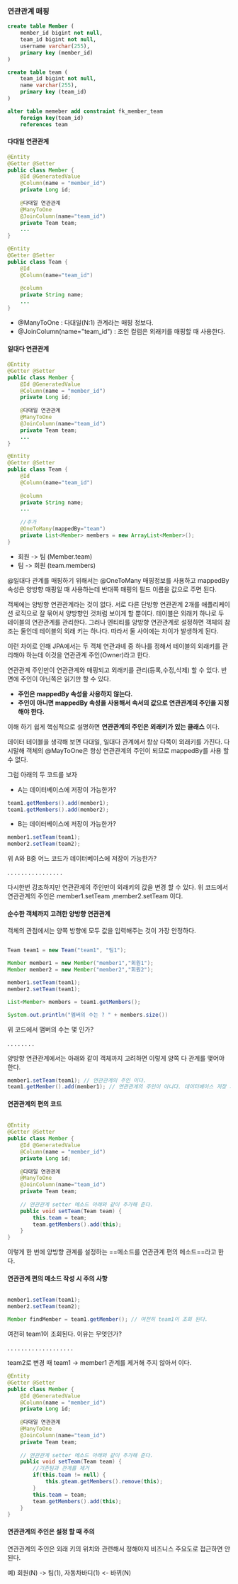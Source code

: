 ### 연관관계 매핑

```sql
create table Member (
	member_id bigint not null,
    team_id bigint not null,
    username varchar(255),
    primary key (member_id)
)

create table team (
	team_id bigint not null,
    name varchar(255),
    primary key (team_id)
)

alter table memeber add constraint fk_member_team
	foreign key(team_id)
    references team
```

#### 다대일 연관관계

```java
@Entity
@Getter @Setter
public class Member {
    @Id @GeneratedValue
    @Column(name = "member_id")
    private Long id;
    
    @다대일 연관관계
    @ManyToOne
    @JoinColumn(name="team_id")
    private Team team;
    ...
}

@Entity
@Getter @Setter
public class Team {
	@Id
    @Column(name="team_id")
    
    @column
    private String name;
	...
}
```

* @ManyToOne : 다대일(N:1) 관계라는 매핑 정보다.
* @JoinColumn(name="team_id") : 조인 컬럼은 외래키를 매핑할 때 사용한다.

#### 일대다 연관관계

```java
@Entity
@Getter @Setter
public class Member {
    @Id @GeneratedValue
    @Column(name = "member_id")
    private Long id;
    
    @다대일 연관관계
    @ManyToOne
    @JoinColumn(name="team_id")
    private Team team;
    ...
}

@Entity
@Getter @Setter
public class Team {
	@Id
    @Column(name="team_id")
    
    @column
    private String name;
	...
    
    //추가
    @OneToMany(mappedBy="team")
    private List<Member> members = new ArrayList<Member>();
}
```

* 회원 -> 팀 (Member.team)
* 팀 -> 회원 (team.members)

@일대다 관계를 매핑하기 위해서는 @OneToMany 매핑정보를 사용하고 mappedBy 속성은 양방향 매핑일 때 사용하는데 반대쪽 매핑의 필드 이름을 값으로 주면 된다.

객체에는 양방향 연관관계라는 것이 없다. 서로 다른 단방향 연관관계 2개를 애플리케이션 로직으로 잘 묶어서 양방향인 것처럼 보이게 할 뿐이다. 테이블은 외래키 하나로 두 테이블의 연관관계를 관리한다. 그러나 엔티티를 양방향 연관관계로 설정하면 객체의 참조는 둘인데 테이블의 외래 키는 하나다. 따라서 둘 사이에는 차이가 발생하게 된다. 

이런 차이로 인해 JPA에서는 두 객체 연관과녜 중 하나를 정해서 테이블의 외래키를 관리해야 하는데 이것을 연관관계 주인(Owner)라고 한다.

연관관계 주인만이 연관관계와 매핑되고 외래키를 관리(등록,수정,삭제) 할 수 있다. 반면에 주인이 아닌쪽은 읽기만 할 수 있다.

* **주인은 mappedBy 속성을 사용하지 않는다.**
* **주인이 아니면 mappedBy 속성을 사용해서 속서의 값으로 연관관계의 주인을 지정해야 한다.**

이해 하기 쉽게 핵심적으로 설명하면 **연관관계의 주인은 외래키가 있는 클래스** 이다.

데이터 테이블을 생각해 보면 다대일, 일대다 관계에서 항상 다쪽이 외래키를 가진다. 다시말해 객체의 @MayToOne은 항상 연관관계의 주인이 되므로 mappedBy를 사용 할 수 없다.


그럼 아래의 두 코드를 보자

* A는 데이터베이스에 저장이 가능한가?
```java
team1.getMembers().add(member1);
team1.getMembers().add(member2);
```

* B는 데이터베이스에 저장이 가능한가?
```java
member1.setTeam(team1);
member2.setTeam(team2);
```

위 A와 B중 어느 코드가 데이터베이스에 저장이 가능한가?

.
.
.
.
.
.
.
.
.
.
.
.
.
.
.
.

다시한번 강조하지만 연관관계의 주인만이 외래키의 값을 변경 할 수 있다. 위 코드에서 연관관계의 주인은 member1.setTeam ,member2.setTeam 이다.


#### 순수한 객체까지 고려한 양방향 연관관계

객체의 관점에서는 양쪽 방향에 모두 값을 입력해주는 것이 가장 안정하다.

```java

Team team1 = new Team("team1", "팀1");

Member member1 = new Member("member1","회원1");
Member member2 = new Member("member2","회원2");

member1.setTeam(team1);
member2.setTeam(team1);

List<Member> members = team1.getMembers();

System.out.println("멤버의 수는 ? " + members.size())

```

위 코드에서 맴버의 수는 몇 인가?

.
.
.
.
.
.
.
.

양방향 연관관계에서는 아래와 같이 객체까지 고려하면 이렇게 양쪽 다 관계를 맺어야 한다.

```java
member1.setTeam(team1); // 연관관계의 주인 이다.
team1.getMember().add(member1); // 연관관계의 주인이 아니다. 데이터베이스 저장 시 사용되지 않는다.
```

#### 연관관계의 편의 코드

```java

@Entity
@Getter @Setter
public class Member {
    @Id @GeneratedValue
    @Column(name = "member_id")
    private Long id;
    
    @다대일 연관관계
    @ManyToOne
    @JoinColumn(name="team_id")
    private Team team;
    
    // 연관관계 setter 메소드 아래와 같이 추가해 준다. 
    public void setTeam(Team team) {
    	this.team = team;
        team.getMembers().add(this);
    }
}
```

이렇게 한 번에 양방향 관계를 설정하는 ==메소드를 연관관계 편의 메소드==라고 한다.

#### 연관관계 편의 메소드 작성 시 주의 사항

```java

member1.setTeam(team1);
member2.setTeam(team2);

Member findMember = team1.getMember(); // 여전히 team1이 조회 된다.
```

여전히 team1이 조회된다. 이유는 무엇인가?

.
.
.
.
.
.
.
.
.
.
.
.
.
.
.
.
.
.
.

team2로 변경 때 team1 -> member1 관계를 제거해 주지 않아서 이다.

```java
@Entity
@Getter @Setter
public class Member {
    @Id @GeneratedValue
    @Column(name = "member_id")
    private Long id;
    
    @다대일 연관관계
    @ManyToOne
    @JoinColumn(name="team_id")
    private Team team;
    
    // 연관관계 setter 메소드 아래와 같이 추가해 준다. 
    public void setTeam(Team team) {
        //기존팀과 관계를 제거
        if(this.team != null) {
        	this.gteam.getMembers().remove(this);
        }
    	this.team = team;
        team.getMembers().add(this);
    }
}

```

#### 연관관계의 주인은 설정 할 때 주의

연관관계의 주인은 외래 키의 위치와 관련해서 정해야지 비즈니스 주요도로 접근하면 안된다.

예) 회원(N) -> 팀(1),  자동차바디(1) <- 바뀌(N)














